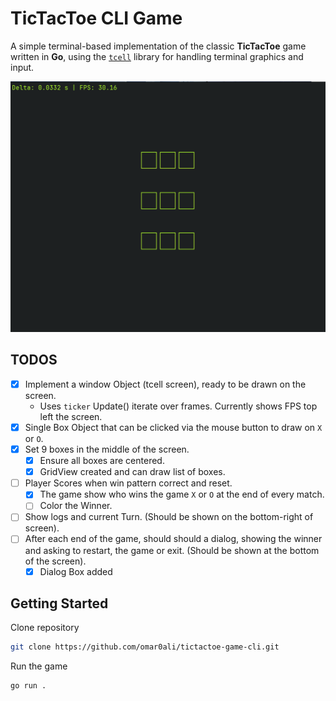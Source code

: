 # TicTacToe CLI Game

A simple terminal-based implementation of the classic **TicTacToe** game written in **Go**, using the [`tcell`](https://github.com/gdamore/tcell) library for handling terminal graphics and input.

![TicTacToe Game](https://github.com/omar0ali/tictactoe-game-cli/blob/main/screenshots/tictactoe-game-cli.png)

## TODOS
- [x] Implement a window Object (tcell screen), ready to be drawn on the screen.
    - Uses `ticker` Update() iterate over frames. Currently shows FPS top left the screen.
- [X] Single Box Object that can be clicked via the mouse button to draw on `X` or `O`.
- [X] Set 9 boxes in the middle of the screen.
    - [X] Ensure all boxes are centered.
    - [X] GridView created and can draw list of boxes.
- [ ] Player Scores when win pattern correct and reset.
    - [X] The game show who wins the game `X` or `O` at the end of every match.
    - [ ] Color the Winner.
- [ ] Show logs and current Turn. (Should be shown on the bottom-right of screen).
- [ ] After each end of the game, should should a dialog, showing the winner and asking to restart,
the game or exit. (Should be shown at the bottom of the screen).
    - [X] Dialog Box added

## Getting Started

Clone repository

```bash
git clone https://github.com/omar0ali/tictactoe-game-cli.git
```

Run the game

```bash
go run .
```

